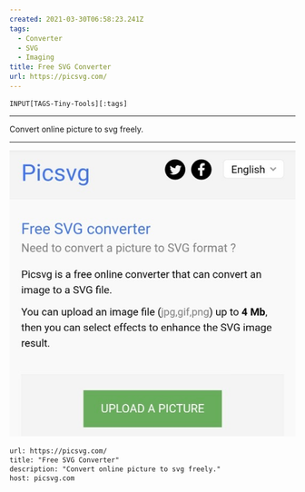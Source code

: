```yaml
---
created: 2021-03-30T06:58:23.241Z
tags: 
  - Converter
  - SVG
  - Imaging
title: Free SVG Converter
url: https://picsvg.com/
---
```

```meta-bind
INPUT[TAGS-Tiny-Tools][:tags]
```

___
Convert online picture to svg freely.
___

![](_attachments/free-svg-converter.jpg)

```cardlink
url: https://picsvg.com/
title: "Free SVG Converter"
description: "Convert online picture to svg freely."
host: picsvg.com
```
